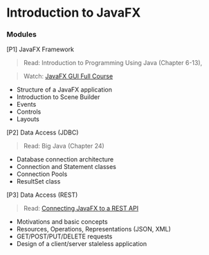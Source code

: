 # Introduction to JavaFX

### Modules

[P1] JavaFX Framework

> Read: Introduction to Programming Using Java (Chapter 6-13),

> Watch: [JavaFX GUI Full Course](https://www.youtube.com/watch?v=9XJicRt_FaI)

* Structure of a JavaFX application
* Introduction to Scene Builder
* Events
* Controls
* Layouts

[P2] Data Access (JDBC)

> Read: Big Java (Chapter 24)

* Database connection architecture
* Connection and Statement classes
* Connection Pools
* ResultSet class

[P3] Data Access (REST)

> Read: [Connecting JavaFX to a REST API](https://edencoding.com/connect-javafx-to-a-rest-api/)

* Motivations and basic concepts
* Resources, Operations, Representations (JSON, XML)
* GET/POST/PUT/DELETE requests
* Design of a client/server staleless application
